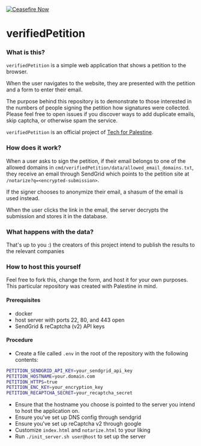 [![Ceasefire Now](https://badge.techforpalestine.org/default)](https://techforpalestine.org/learn-more)

# verifiedPetition

### What is this?
`verifiedPetition` is a simple web application that shows a petition to the browser.

When the user navigates to the website, they are presented with the petition and a form to enter their email.

The purpose behind this repository is to demonstrate to those interested in the numbers of people
signing the petition how signatures were collected. Please feel free to open issues if
you discover ways to add duplicate emails, skip captcha, or otherwise spam the service.

`verifiedPetition` is an official project of <a target="_blank" href="https://techforpalestine.org/">Tech for Palestine</a>.

### How does it work?
When a user asks to sign the petition, if their email belongs to one of the allowed domains in 
`cmd/verifiedPetition/data/allowed_email_domains.txt`, they receive an email through SendGrid which points to the
petition site at `/notarize?q=<encrypted-submission>`.

If the signer chooses to anonymize their email, a shasum of the email is used instead.

When the user clicks the link in the email, the server decrypts the submission and stores it in the database.

### What happens with the data?
That's up to you :) the creators of this project intend to publish the results to the relevant companies

### How to host this yourself

Feel free to fork this, change the form, and host it for your own purposes.
This particular repository was created with Palestine in mind.

#### Prerequisites

* docker
* host server with ports 22, 80, and 443 open
* SendGrid & reCaptcha (v2) API keys 

#### Procedure

* Create a file called `.env` in the root of the repository with the following contents:
```bash
PETITION_SENDGRID_API_KEY=your_sendgrid_api_key
PETITION_HOSTNAME=your.domain.com
PETITION_HTTPS=true
PETITION_ENC_KEY=your_encryption_key
PETITION_RECAPTCHA_SECRET=your_recaptcha_secret
```

* Ensure that the hostname you choose is pointed to the server you intend to host the application on.
* Ensure you've set up DNS config through sendgrid
* Ensure you've set up reCaptcha v2 through google
* Customize `index.html` and `notarize.html` to your liking
* Run `./init_server.sh user@host` to set up the server
